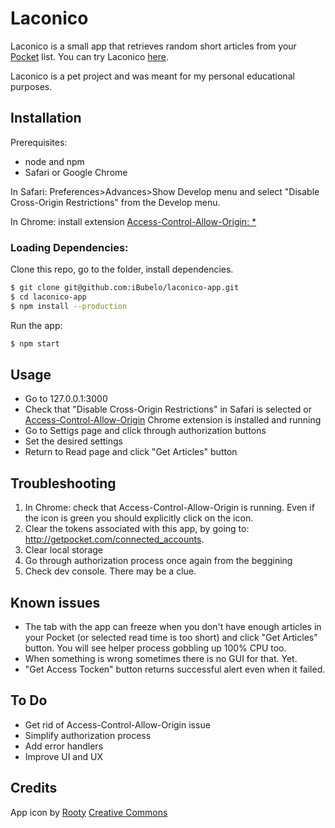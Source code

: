 # Laconico

Laconico is a small app that retrieves random short articles from your [Pocket](https://getpocket.com/) list.
You can try Laconico [here](laconico.surge.sh).

Laconico is a pet project and was meant for my personal educational purposes.

## Installation
Prerequisites:
- node and npm
- Safari or Google Chrome

In Safari: Preferences>Advances>Show Develop menu and select "Disable Cross-Origin Restrictions" from the Develop menu.

In Chrome: install extension [Access-Control-Allow-Origin: *](https://chrome.google.com/webstore/detail/allow-control-allow-origi/nlfbmbojpeacfghkpbjhddihlkkiljbi)

### Loading Dependencies:

Clone this repo, go to the folder, install dependencies.
```bash
$ git clone git@github.com:iBubelo/laconico-app.git
$ cd laconico-app
$ npm install --production
```
Run the app:
```bash
$ npm start
```

## Usage
- Go to 127.0.0.1:3000
- Check that "Disable Cross-Origin Restrictions" in Safari is selected or [Access-Control-Allow-Origin](https://chrome.google.com/webstore/detail/allow-control-allow-origi/nlfbmbojpeacfghkpbjhddihlkkiljbi) Chrome extension is installed and running
- Go to Settigs page and click through authorization buttons
- Set the desired settings
- Return to Read page and click "Get Articles" button

## Troubleshooting
1. In Chrome: check that Access-Control-Allow-Origin is running. Even if the icon is green you should explicitly click on the icon.
2. Clear the tokens associated with this app, by going to: http://getpocket.com/connected_accounts.
3. Clear local storage
4. Go through authorization process once again from the beggining
5. Check dev console. There may be a clue.

## Known issues
- The tab with the app can freeze when you don't have enough articles in your Pocket (or selected read time is too short) and click "Get Articles" button. You will see helper process gobbling up 100% CPU too.
- When something is wrong sometimes there is no GUI for that. Yet.
- "Get Access Tocken" button returns successful alert even when it failed.

## To Do
- Get rid of Access-Control-Allow-Origin issue
- Simplify authorization process
- Add error handlers
- Improve UI and UX

## Credits
App icon by [Rooty](https://thenounproject.com/term/news/1095762/#)
[Creative Commons](https://creativecommons.org/licenses/by/3.0/us/)